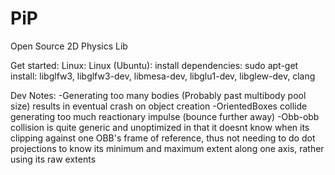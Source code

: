 # PiP
Open Source 2D Physics Lib

Get started:
Linux:
Linux (Ubuntu):
install dependencies:
sudo apt-get install:
libglfw3, libglfw3-dev, libmesa-dev, libglu1-dev, libglew-dev, clang


Dev Notes:
-Generating too many bodies (Probably past multibody pool size) results in eventual crash on object creation
-OrientedBoxes collide generating too much reactionary impulse (bounce further away)
-Obb-obb collision is quite generic and unoptimized in that it doesnt know when its clipping against one OBB's frame of reference, thus not needing to do dot projections to know its minimum and maximum extent along one axis, rather using its raw extents